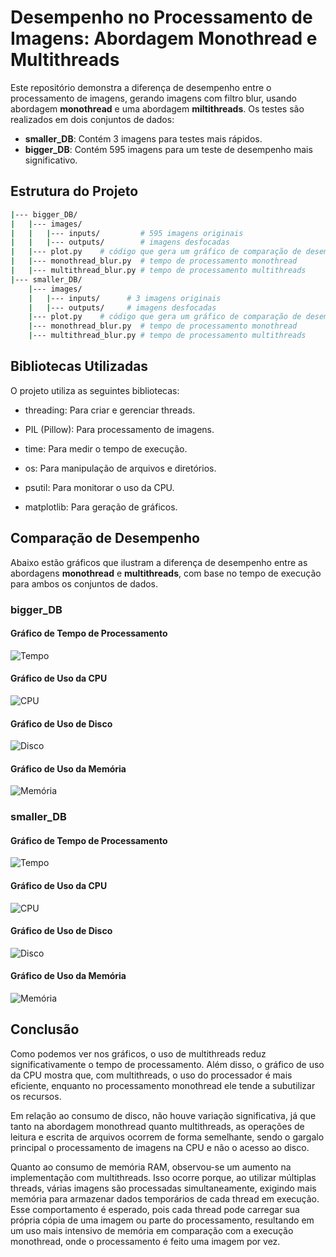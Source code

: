 # Desempenho no Processamento de Imagens: Abordagem Monothread e Multithreads

Este repositório demonstra a diferença de desempenho entre o processamento de imagens, gerando imagens com filtro blur, usando abordagem **monothread** e uma abordagem **miltithreads**. Os testes são realizados em dois conjuntos de dados:

- **smaller_DB**: Contém 3 imagens para testes mais rápidos.
- **bigger_DB**: Contém 595 imagens para um teste de desempenho mais significativo.

## Estrutura do Projeto

```bash
|--- bigger_DB/
|   |--- images/
|   |   |--- inputs/         # 595 imagens originais
|   |   |--- outputs/        # imagens desfocadas
|   |--- plot.py    # código que gera um gráfico de comparação de desempenho
|   |--- monothread_blur.py  # tempo de processamento monothread
|   |--- multithread_blur.py # tempo de processamento multithreads
|--- smaller_DB/
    |--- images/
    |   |--- inputs/      # 3 imagens originais
    |   |--- outputs/     # imagens desfocadas
    |--- plot.py    # código que gera um gráfico de comparação de desempenho
    |--- monothread_blur.py  # tempo de processamento monothread
    |--- multithread_blur.py # tempo de processamento multithreads
```

## Bibliotecas Utilizadas

O projeto utiliza as seguintes bibliotecas:

- threading: Para criar e gerenciar threads.

- PIL (Pillow): Para processamento de imagens.

- time: Para medir o tempo de execução.

- os: Para manipulação de arquivos e diretórios.

- psutil: Para monitorar o uso da CPU.

- matplotlib: Para geração de gráficos.

## Comparação de Desempenho

Abaixo estão gráficos que ilustram a diferença de desempenho entre as abordagens **monothread** e **multithreads**, com base no tempo de execução para ambos os conjuntos de dados.

### bigger_DB

#### Gráfico de Tempo de Processamento

![Tempo](assets/tempo_biggerDB.png)

#### Gráfico de Uso da CPU

![CPU](assets/cpu_biggerDB.png)

#### Gráfico de Uso de Disco

![Disco](assets/disco_biggerDB.png)

#### Gráfico de Uso da Memória

![Memória](assets/memoria_biggerDB.png)

### smaller_DB

#### Gráfico de Tempo de Processamento

![Tempo](assets/tempo_smallerDB.png)

#### Gráfico de Uso da CPU

![CPU](assets/cpu_smallerDB.png)

#### Gráfico de Uso de Disco

![Disco](assets/disco_smallerDB.png)

#### Gráfico de Uso da Memória

![Memória](assets/memoria_smallerDB.png)

## Conclusão

Como podemos ver nos gráficos, o uso de multithreads reduz significativamente o tempo de processamento. Além disso, o gráfico de uso da CPU mostra que, com multithreads, o uso do processador é mais eficiente, enquanto no processamento monothread ele tende a subutilizar os recursos.

Em relação ao consumo de disco, não houve variação significativa, já que tanto na abordagem monothread quanto multithreads, as operações de leitura e escrita de arquivos ocorrem de forma semelhante, sendo o gargalo principal o processamento de imagens na CPU e não o acesso ao disco.

Quanto ao consumo de memória RAM, observou-se um aumento na implementação com multithreads. Isso ocorre porque, ao utilizar múltiplas threads, várias imagens são processadas simultaneamente, exigindo mais memória para armazenar dados temporários de cada thread em execução. Esse comportamento é esperado, pois cada thread pode carregar sua própria cópia de uma imagem ou parte do processamento, resultando em um uso mais intensivo de memória em comparação com a execução monothread, onde o processamento é feito uma imagem por vez.
